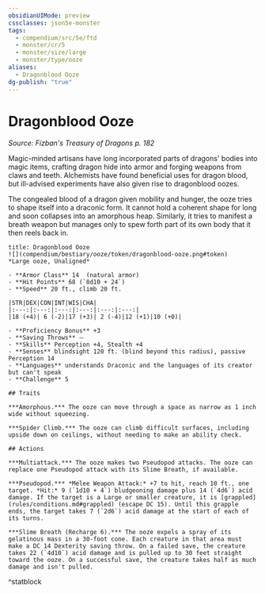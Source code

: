 ```yaml
---
obsidianUIMode: preview
cssclasses: json5e-monster
tags:
  - compendium/src/5e/ftd
  - monster/cr/5
  - monster/size/large
  - monster/type/ooze
aliases:
  - Dragonblood Ooze
dg-publish: "true"
---
```

# Dragonblood Ooze
*Source: Fizban's Treasury of Dragons p. 182*  

Magic-minded artisans have long incorporated parts of dragons' bodies into magic items, crafting dragon hide into armor and forging weapons from claws and teeth. Alchemists have found beneficial uses for dragon blood, but ill-advised experiments have also given rise to dragonblood oozes.

The congealed blood of a dragon given mobility and hunger, the ooze tries to shape itself into a draconic form. It cannot hold a coherent shape for long and soon collapses into an amorphous heap. Similarly, it tries to manifest a breath weapon but manages only to spew forth part of its own body that it then reels back in.

```ad-statblock
title: Dragonblood Ooze
![](compendium/bestiary/ooze/token/dragonblood-ooze.png#token)
*Large ooze, Unaligned*

- **Armor Class** 14  (natural armor)
- **Hit Points** 68 (`8d10 + 24`)
- **Speed** 20 ft., climb 20 ft.

|STR|DEX|CON|INT|WIS|CHA|
|:---:|:---:|:---:|:---:|:---:|:---:|
|18 (+4)| 6 (-2)|17 (+3)| 2 (-4)|12 (+1)|10 (+0)|

- **Proficiency Bonus** +3
- **Saving Throws** ⏤
- **Skills** Perception +4, Stealth +4
- **Senses** blindsight 120 ft. (blind beyond this radius), passive Perception 14
- **Languages** understands Draconic and the languages of its creator but can't speak
- **Challenge** 5

## Traits

***Amorphous.*** The ooze can move through a space as narrow as 1 inch wide without squeezing.

***Spider Climb.*** The ooze can climb difficult surfaces, including upside down on ceilings, without needing to make an ability check.

## Actions

***Multiattack.*** The ooze makes two Pseudopod attacks. The ooze can replace one Pseudopod attack with its Slime Breath, if available.

***Pseudopod.*** *Melee Weapon Attack:* +7 to hit, reach 10 ft., one target. *Hit:* 9 (`1d10 + 4`) bludgeoning damage plus 14 (`4d6`) acid damage. If the target is a Large or smaller creature, it is [grappled](rules/conditions.md#grappled) (escape DC 15). Until this grapple ends, the target takes 7 (`2d6`) acid damage at the start of each of its turns.

***Slime Breath (Recharge 6).*** The ooze expels a spray of its gelatinous mass in a 30-foot cone. Each creature in that area must make a DC 14 Dexterity saving throw. On a failed save, the creature takes 22 (`4d10`) acid damage and is pulled up to 30 feet straight toward the ooze. On a successful save, the creature takes half as much damage and isn't pulled.
```
^statblock